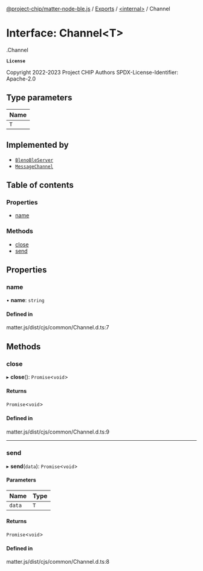 [@project-chip/matter-node-ble.js](../README.md) / [Exports](../modules.md) / [<internal\>](../modules/internal_.md) / Channel

# Interface: Channel<T\>

[<internal>](../modules/internal_.md).Channel

**`License`**

Copyright 2022-2023 Project CHIP Authors
SPDX-License-Identifier: Apache-2.0

## Type parameters

| Name |
| :------ |
| `T` |

## Implemented by

- [`BlenoBleServer`](../classes/internal_.BlenoBleServer.md)
- [`MessageChannel`](../classes/internal_.MessageChannel.md)

## Table of contents

### Properties

- [name](internal_.Channel.md#name)

### Methods

- [close](internal_.Channel.md#close)
- [send](internal_.Channel.md#send)

## Properties

### name

• **name**: `string`

#### Defined in

matter.js/dist/cjs/common/Channel.d.ts:7

## Methods

### close

▸ **close**(): `Promise`<`void`\>

#### Returns

`Promise`<`void`\>

#### Defined in

matter.js/dist/cjs/common/Channel.d.ts:9

___

### send

▸ **send**(`data`): `Promise`<`void`\>

#### Parameters

| Name | Type |
| :------ | :------ |
| `data` | `T` |

#### Returns

`Promise`<`void`\>

#### Defined in

matter.js/dist/cjs/common/Channel.d.ts:8
